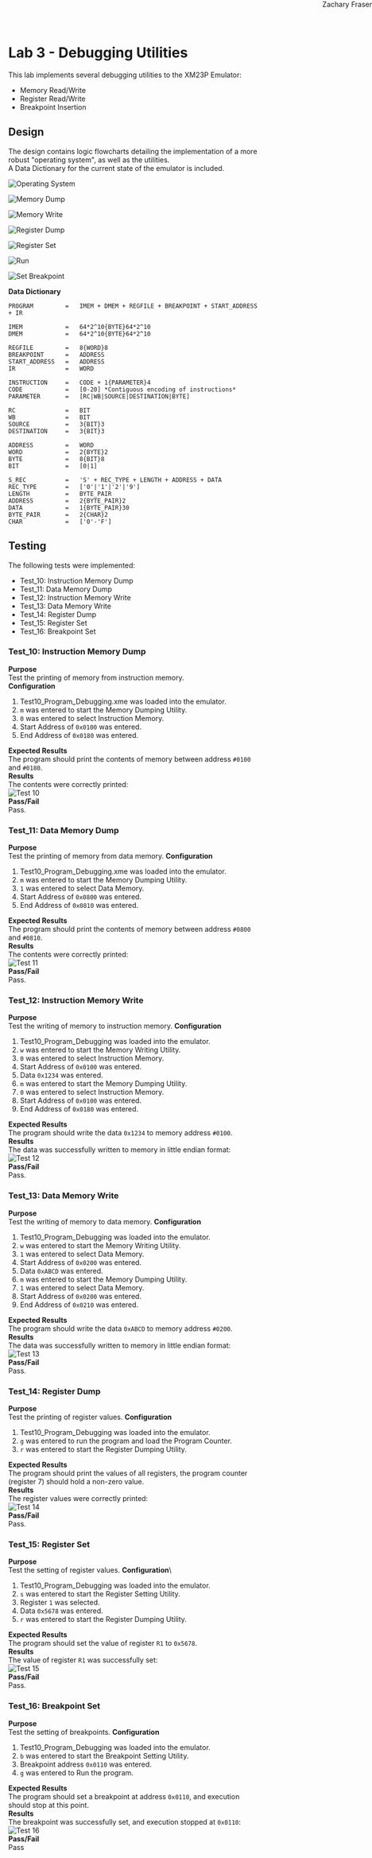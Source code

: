 # Lab 3 - Debugging Utilities
<div style="position: absolute; top: 0; right: 0;">Zachary Fraser</div>

This lab implements several debugging utilities to the XM23P Emulator: 
- Memory Read/Write 
- Register Read/Write
- Breakpoint Insertion  
## Design
The design contains logic flowcharts detailing the implementation of a more robust "operating system", as well as the utilities.\
A Data Dictionary for the current state of the emulator is included.


![Operating System](Operating_System.svg)

<!-- Page Break -->
<div style="page-break-after: always;"></div>

![Memory Dump](Memory_Dump.svg)

<!-- Page Break -->
<div style="page-break-after: always;"></div>

![Memory Write](Memory_Write.svg)

<!-- Page Break -->
<div style="page-break-after: always;"></div>

![Register Dump](Register_Dump.svg)

<!-- Page Break -->
<div style="page-break-after: always;"></div>

![Register Set](Register_Set.svg)

<!-- Page Break -->
<div style="page-break-after: always;"></div>

![Run](Run.svg)

<!-- Page Break -->
<div style="page-break-after: always;"></div>

![Set Breakpoint](Set_Breakpoint.svg)

<!-- Page Break -->
<div style="page-break-after: always;"></div>

**Data Dictionary**
``` 
PROGRAM         =   IMEM + DMEM + REGFILE + BREAKPOINT + START_ADDRESS + IR

IMEM            =   64*2^10{BYTE}64*2^10
DMEM            =   64*2^10{BYTE}64*2^10

REGFILE         =   8{WORD}8
BREAKPOINT      =   ADDRESS
START_ADDRESS   =   ADDRESS
IR              =   WORD

INSTRUCTION     =   CODE + 1{PARAMETER}4
CODE            =   [0-20] *Contiguous encoding of instructions*
PARAMETER       =   [RC|WB|SOURCE|DESTINATION|BYTE]

RC              =   BIT
WB              =   BIT
SOURCE          =   3{BIT}3
DESTINATION     =   3{BIT}3

ADDRESS         =   WORD
WORD            =   2{BYTE}2
BYTE            =   8{BIT}8
BIT             =   [0|1]

S_REC           =   'S' + REC_TYPE + LENGTH + ADDRESS + DATA
REC_TYPE        =   ['0'|'1'|'2'|'9']
LENGTH          =   BYTE_PAIR
ADDRESS         =   2{BYTE_PAIR}2
DATA            =   1{BYTE_PAIR}30
BYTE_PAIR       =   2{CHAR}2
CHAR            =   ['0'-'F']
```

<!-- Page Break -->
<div style="page-break-after: always;"></div>

## Testing
The following tests were implemented:
- Test_10: Instruction Memory Dump
- Test_11: Data Memory Dump
- Test_12: Instruction Memory Write
- Test_13: Data Memory Write
- Test_14: Register Dump
- Test_15: Register Set
- Test_16: Breakpoint Set

### Test_10: Instruction Memory Dump
**Purpose**\
Test the printing of memory from instruction memory.\
**Configuration**
1) Test10_Program_Debugging.xme was loaded into the emulator.
2) `m` was entered to start the Memory Dumping Utility.
3) `0` was entered to select Instruction Memory.
4) Start Address of `0x0100` was entered.
5) End Address of `0x0180` was entered.

**Expected Results**\
The program should print the contents of memory between address `#0100` and `#0180`.\
**Results**\
The contents were correctly printed:\
![Test 10](Test_10.png)\
**Pass/Fail**\
Pass.

<!-- Page Break -->
<div style="page-break-after: always;"></div>

### Test_11: Data Memory Dump
**Purpose**\
Test the printing of memory from data memory.
**Configuration**
1) Test10_Program_Debugging.xme was loaded into the emulator.
2) `m` was entered to start the Memory Dumping Utility.
3) `1` was entered to select Data Memory.
3) Start Address of `0x0800` was entered.
4) End Address of `0x0810` was entered.

**Expected Results**\
The program should print the contents of memory between address `#0800` and `#0810`.\
**Results**\
The contents were correctly printed:\
![Test 11](Test_11.png)\
**Pass/Fail**\
Pass.

<!-- Page Break -->
<div style="page-break-after: always;"></div>

### Test_12: Instruction Memory Write
**Purpose**\
Test the writing of memory to instruction memory.
**Configuration**
1) Test10_Program_Debugging was loaded into the emulator.
2) `w` was entered to start the Memory Writing Utility.
3) `0` was entered to select Instruction Memory.
4) Start Address of `0x0100` was entered.
5) Data `0x1234` was entered.
6) `m` was entered to start the Memory Dumping Utility.
7) `0` was entered to select Instruction Memory.
8) Start Address of `0x0100` was entered.
9) End Address of `0x0180` was entered.

**Expected Results**\
The program should write the data `0x1234` to memory address `#0100`.\
**Results**\
The data was successfully written to memory in little endian format:\
![Test 12](Test_12.png)\
**Pass/Fail**\
Pass.

<!-- Page Break -->
<div style="page-break-after: always;"></div>

### Test_13: Data Memory Write
**Purpose**\
Test the writing of memory to data memory.
**Configuration**
1) Test10_Program_Debugging was loaded into the emulator.
2) `w` was entered to start the Memory Writing Utility.
3) `1` was entered to select Data Memory.
4) Start Address of `0x0200` was entered.
5) Data `0xABCD` was entered.
6) `m` was entered to start the Memory Dumping Utility.
7) `1` was entered to select Data Memory.
8) Start Address of `0x0200` was entered.
9) End Address of `0x0210` was entered.

**Expected Results**\
The program should write the data `0xABCD` to memory address `#0200`.\
**Results**\
The data was successfully written to memory in little endian format:\
![Test 13](Test_13.png)\
**Pass/Fail**\
Pass.

<!-- Page Break -->
<div style="page-break-after: always;"></div>

### Test_14: Register Dump
**Purpose**\
Test the printing of register values.
**Configuration**
1) Test10_Program_Debugging was loaded into the emulator.
2) `g` was entered to run the program and load the Program Counter.
3) `r` was entered to start the Register Dumping Utility.

**Expected Results**\
The program should print the values of all registers, the program counter (register 7) should hold a non-zero value.\
**Results**\
The register values were correctly printed:\
![Test 14](Test_14.png)\
**Pass/Fail**\
Pass.

<!-- Page Break -->
<div style="page-break-after: always;"></div>

### Test_15: Register Set
**Purpose**\
Test the setting of register values.
**Configuration**\
1) Test10_Program_Debugging was loaded into the emulator.
2) `s` was entered to start the Register Setting Utility.
3) Register `1` was selected.
4) Data `0x5678` was entered.
5) `r` was entered to start the Register Dumping Utility.

**Expected Results**\
The program should set the value of register `R1` to `0x5678`.\
**Results**\
The value of register `R1` was successfully set:\
![Test 15](Test_15.png)\
**Pass/Fail**\
Pass.

<!-- Page Break -->
<div style="page-break-after: always;"></div>

### Test_16: Breakpoint Set
**Purpose**\
Test the setting of breakpoints.
**Configuration**
1) Test10_Program_Debugging was loaded into the emulator.
2) `b` was entered to start the Breakpoint Setting Utility.
3) Breakpoint address `0x0110` was entered.
4) `g` was entered to Run the program.

**Expected Results**\
The program should set a breakpoint at address `0x0110`, and execution should stop at this point.\
**Results**\
The breakpoint was successfully set, and execution stopped at `0x0110`:\
![Test 16](Test_16.png)\
**Pass/Fail**\
Pass